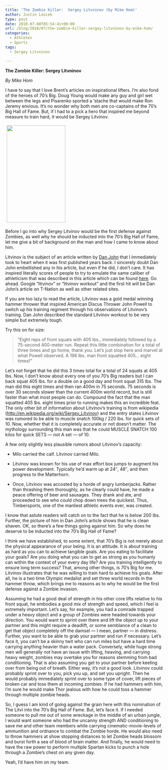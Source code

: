 ```yaml
---
title: 'The Zombie Killer:  Sergey Litvninov (by Mike Hom)'
author: Justin Lascek
type: post
date: 2010-07-08T05:54:41+00:00
url: /blog/2010/07/the-zombie-killer-sergey-litvninov-by-mike-hom/
categories:
  - Athletes
  - Sports
tags:
  - Sergey Litvninov

---
```

**The Zombie Killer: Sergey Litvninov**
  
_By Mike Hom_
  

  
I have to say that I love Brent&#8217;s articles on inspirational lifters. I&#8217;m also fond of the heroes of 70&#8217;s Big. Doug Young would make any guy and girl wet between the legs and Pisarenko sported a &#8216;stache that would make Ron Jeremy envious. It&#8217;s no wonder why both men are co-captains of the 70&#8217;s Big Hall of Fame. But, if I had to a pick a hero that inspired me beyond measure to train hard, it would be Sergey Litvinov.
  


[<img data-attachment-id="2171" data-permalink="/blog/2010/07/the-zombie-killer-sergey-litvninov-by-mike-hom/litvinov/" data-orig-file="/2010/07/litvinov-e1278569704276.jpg" data-orig-size="187,310" data-comments-opened="1" data-image-meta="{&quot;aperture&quot;:&quot;0&quot;,&quot;credit&quot;:&quot;&quot;,&quot;camera&quot;:&quot;&quot;,&quot;caption&quot;:&quot;&quot;,&quot;created_timestamp&quot;:&quot;0&quot;,&quot;copyright&quot;:&quot;&quot;,&quot;focal_length&quot;:&quot;0&quot;,&quot;iso&quot;:&quot;0&quot;,&quot;shutter_speed&quot;:&quot;0&quot;,&quot;title&quot;:&quot;&quot;}" data-image-title="litvinov" data-image-description="" data-medium-file="/2010/07/litvinov-e1278569704276.jpg" data-large-file="/2010/07/litvinov-e1278569704276.jpg" class="size-medium wp-image-2171 alignleft" style="margin: 5px" title="litvinov" src="/2010/07/litvinov-e1278569704276.jpg" alt="" width="187" height="310" />][1]

Before I go into why Sergey Litvinov would be the first defense against Zombies, as well why he should be inducted into the 70&#8217;s Big Hall of Fame, let me give a bit of background on the man and how I came to know about him.

Litvinov is the subject of an article written by [Dan John][2] that I immediately took to heart when it was first published years back. I sincerely doubt Dan John embellished any in his article, but even if he did, I don&#8217;t care. It has inspired literally scores of people to try to emulate the same caliber of athleticism that was described in this article which can be found [here][3]. Go ahead. Google &#8220;litvinov&#8221; or &#8220;litvinov workout&#8221; and the first hit will be Dan John&#8217;s article on T-Nation as well as other related sites.

If you are too lazy to read the article, Litvinov was a gold medal winning hammer thrower that inspired American Discus Thrower John Powell to switch up his training regiment through his observations of Litvinov&#8217;s training. Dan John described the standard Litvinov workout to be very simple but extremely tough.
  
Try this on for size:

> &#8220;Eight reps of front squats with 405 lbs., immediately followed by a 75-second 400-meter run. Repeat this little combination for a total of three times and go home, thank you. Let&#8217;s just stop here and marvel at what Powell observed. A 196 lbs. man front squatted 405&#8230; eight times!&#8221;

Let&#8217;s not forget that he did this 3 times total for a total of 24 squats at 405 lbs. Now, I don&#8217;t know about every one of you 70&#8217;s Big readers but I can back squat 405 lbs. for a double on a good day and front squat 315 lbs. The man did this eight times and then ran 400m in 75 seconds. 75 seconds is over 30 seconds slower than the current 400m world record, but is still faster than what most people can do. Compound the fact that the man squatted 405 lbs. eight times prior to running makes this an incredible feat. The only other bit of information about Litvinov&#8217;s training is from wikipedia (http://en.wikipedia.org/wiki/Sergey_Litvinov) and the entry states Litvinov was rumored to be able to muscle snatch 100kg / 220 lbs. for quick sets of 10. Now, whether that it is completely accurate or not doesn&#8217;t matter. The mythology surrounding this man was that he could MUSCLE SNATCH 100 kilos for quick SETS &#8212; not A set &#8212; of 10.

A few only slightly less plausible rumors about Litvinov&#8217;s capacity:

  * Milo carried the calf. Litvinov carried Milo.

  * Litvinov was known for his use of max effort box jumps to augment his power development. Typically he&#8217;d warm up at 24&#8243;, 48&#8243;, and then progress to the Matterhorn.

  * Once, Litvinov was accosted by a horde of angry lumberjacks. Rather than thrashing them thoroughly, as he clearly could have, he made a peace offering of beer and sausages. They drank and ate, and proceeded to see who could chop down trees the quickest. Thus, Timbersports, one of the manliest athletic events ever, was created.

I know that astute readers will catch on to the fact that he is below 200 lbs. Further, the picture of him in Dan John&#8217;s article shows that he is clean shaven. OK, so there&#8217;s a few things going against him. So why does he deserve to be inducted into the 70&#8217;s Big Hall of Fame?
  

  
I think we have established, to some extent, that 70&#8217;s Big is not merely about the physical appearance of your being. It is an attitude. It is about training as hard as you can to achieve tangible goals. Are you eating to facilitate your goals? Are you doing what you can to get as strong as you humanly can within the context of your every day life? Are you training intelligently to ensure long term success? That, among other things, is 70&#8217;s Big for me. Litvinov illustrates that he was willing to train hard to achieve his goals. After all, he is a two time Olympic medalist and set three world records in the hammer throw, which brings me to reasons as to why he would be the first defense against a Zombie invasion.
  

  
Assuming he had a good deal of strength in his other core lifts relative to his front squat, he embodies a good mix of strength and speed, which I feel is extremely important. Let&#8217;s say, for example, you had a comrade trapped under a heavy object and a group of Zombies were headed towards your direction. You would want to sprint over there and lift the object up to your partner and this might require a deadlift, or some semblance of a clean to get that object completely off the damsel &#8212; I mean, partner &#8212; in distress. Further, you want to be able to grab your partner and run if necessary. Let&#8217;s face it, you can&#8217;t be a skinny twit who can run miles but have a hard time carrying anything heavier than a water pack. Conversely, while huge strong men will generally not have an issue with lifting, heaving, and carrying heavy weight, zombies may overtake you for reasons stemming from bad conditioning. That is also assuming you get to your partner before keeling over from being out of breath. Either way, it&#8217;s not a good look. Litvinov could probably sprint over to you, pick you up, and set you upright. Then he would probably immediately sprint over to some type of cover, lift pieces of broken car and toss them at incoming zombies. If he had hammers with him, I&#8217;m sure he would make Thor jealous with how he could toss a hammer through multiple zombie heads.
  

  
So, I guess I am kind of going against the grain here with this nomination of The Litvi into the 70&#8217;s Big Hall of Fame. But, let&#8217;s face it. If I needed someone to pull me out of some wreckage in the middle of an urban jungle, I would want someone who had the uncanny strength AND conditioning to save me and other team members while carrying cinematic-movie-levels of ammunition and ordnance to combat the Zombie horde. He would also need to throw hammers at show stopping distances to let Zombie heads blossom and burst forth a sea of blood of brain matter. And finally, he would need to have the raw power to perform multiple Spartan kicks to punch a hole through a Zombie&#8217;s chest on any given day.
  

  
Yeah, I&#8217;d have him on my team.

 [1]: /2010/07/litvinov-e1278569561513.jpg
 [2]: http://danjohn.net/
 [3]: http://www.tmuscle.com/article/performance_training/the_litvinov_workout
